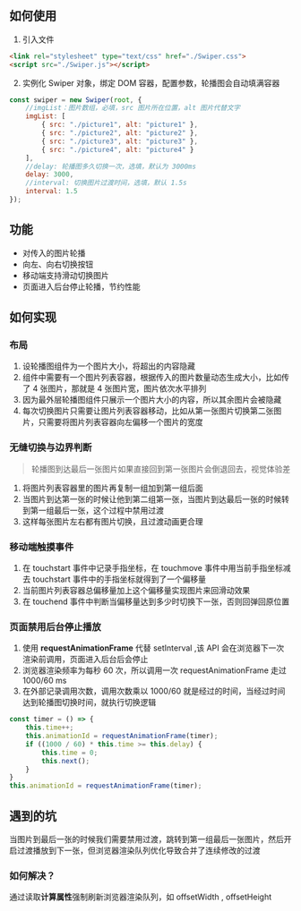 ## 如何使用
1. 引入文件
```html
<link rel="stylesheet" type="text/css" href="./Swiper.css">
<script src="./Swiper.js"></script>
```
2. 实例化 Swiper 对象，绑定 DOM 容器，配置参数，轮播图会自动填满容器
```JavaScript
const swiper = new Swiper(root, {
    //imgList：图片数组，必填，src 图片所在位置，alt 图片代替文字
    imgList: [
        { src: "./picture1", alt: "picture1" },
        { src: "./picture2", alt: "picture2" },
        { src: "./picture3", alt: "picture3" },
        { src: "./picture4", alt: "picture4" }
    ],
    //delay: 轮播图多久切换一次，选填，默认为 3000ms
    delay: 3000,
    //interval: 切换图片过渡时间，选填，默认 1.5s
    interval: 1.5
});
```
## 功能
- 对传入的图片轮播
- 向左、向右切换按钮
- 移动端支持滑动切换图片
- 页面进入后台停止轮播，节约性能
## 如何实现
### 布局
1. 设轮播图组件为一个图片大小，将超出的内容隐藏
2. 组件中需要有一个图片列表容器，根据传入的图片数量动态生成大小，比如传了 4 张图片，那就是 4 张图片宽，图片依次水平排列
3. 因为最外层轮播图组件只展示一个图片大小的内容，所以其余图片会被隐藏
4. 每次切换图片只需要让图片列表容器移动，比如从第一张图片切换第二张图片，只需要将图片列表容器向左偏移一个图片的宽度
### 无缝切换与边界判断
>轮播图到达最后一张图片如果直接回到第一张图片会倒退回去，视觉体验差
1. 将图片列表容器里的图片再复制一组加到第一组后面
2. 当图片到达第一张的时候让他到第二组第一张，当图片到达最后一张的时候转到第一组最后一张，这个过程中禁用过渡
3. 这样每张图片左右都有图片切换，且过渡动画更合理
### 移动端触摸事件
1. 在 touchstart 事件中记录手指坐标，在 touchmove 事件中用当前手指坐标减去 touchstart 事件中的手指坐标就得到了一个偏移量
2. 当前图片列表容器总偏移量加上这个偏移量实现图片来回滑动效果
3. 在 touchend 事件中判断当偏移量达到多少时切换下一张，否则回弹回原位置
### 页面禁用后台停止播放
1. 使用 **requestAnimationFrame** 代替 setInterval ,该 API 会在浏览器下一次渲染前调用，页面进入后台后会停止
2. 浏览器渲染频率为每秒 60 次，所以调用一次 requestAnimationFrame 走过 1000/60 ms
3. 在外部记录调用次数，调用次数乘以 1000/60 就是经过的时间，当经过时间达到轮播图切换时间，就执行切换逻辑
```JavaScript
const timer = () => {
    this.time++;
    this.animationId = requestAnimationFrame(timer);
    if ((1000 / 60) * this.time >= this.delay) {
        this.time = 0;
        this.next();
    }
}
this.animationId = requestAnimationFrame(timer);
```
## 遇到的坑
当图片到最后一张的时候我们需要禁用过渡，跳转到第一组最后一张图片，然后开启过渡播放到下一张，但浏览器渲染队列优化导致合并了连续修改的过渡
### 如何解决？
通过读取**计算属性**强制刷新浏览器渲染队列，如 offsetWidth , offsetHeight
